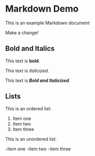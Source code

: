 # Markdown Demo

This is an example Markdown document

Make a change!

## Bold and Italics

This text is **bold**.

This text is _italicized_.

This text is **_Bold and Italicized_**.

## Lists

This is an ordered list:

1. Item one
2. Item two
3. Item three

This is an unordered list:

-item one
-item two
-item three

